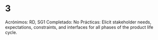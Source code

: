 # 3

Acrónimos: RD, SG1
Completado: No
Prácticas: Elicit stakeholder needs, expectations, constraints, and interfaces for all phases of the product life cycle.